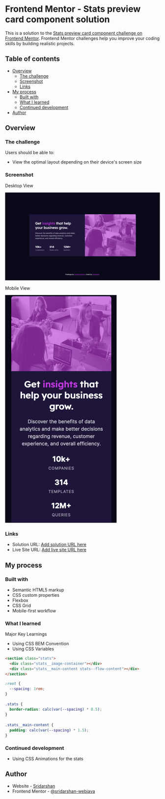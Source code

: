 # Frontend Mentor - Stats preview card component solution

This is a solution to the [Stats preview card component challenge on Frontend Mentor](https://www.frontendmentor.io/challenges/stats-preview-card-component-8JqbgoU62). Frontend Mentor challenges help you improve your coding skills by building realistic projects.

## Table of contents

- [Overview](#overview)
  - [The challenge](#the-challenge)
  - [Screenshot](#screenshot)
  - [Links](#links)
- [My process](#my-process)
  - [Built with](#built-with)
  - [What I learned](#what-i-learned)
  - [Continued development](#continued-development)
- [Author](#author)

## Overview

### The challenge

Users should be able to:

- View the optimal layout depending on their device's screen size

### Screenshot

Desktop View

![](./Screenshot-Desktop.png)

Mobile View

![](./Screenshot-Mobile.png)

### Links

- Solution URL: [Add solution URL here](https://github.com/sridarshan-webjava/Stats-preview-card-CSS)
- Live Site URL: [Add live site URL here](https://your-live-site-url.com)

## My process

### Built with

- Semantic HTML5 markup
- CSS custom properties
- Flexbox
- CSS Grid
- Mobile-first workflow

### What I learned

Major Key Learnings

- Using CSS BEM Convention
- Using CSS Variables

```html
<section class="stats">
  <div class="stats__image-container"></div>
  <div class="stats__main-content stats--flow-content"></div>
</section>
```

```css
:root {
  --spacing: 1rem;
}

.stats {
  border-radius: calc(var(--spacing) * 0.5);
}

.stats__main-content {
  padding: calc(var(--spacing) * 1.5);
}
```

### Continued development

- Using CSS Animations for the stats

## Author

- Website - [Sridarshan](https://www.your-site.com)
- Frontend Mentor - [@sridarshan-webjava](https://www.frontendmentor.io/profile/sridarshan-webjava)

